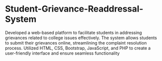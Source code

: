# Student-Grievance-Readdressal-System
Developed a web-based platform to facilitate students in addressing grievances related to college issues effectively. The system allows students to submit their grievances online, streamlining the complaint resolution process. Utilized HTML, CSS, Bootstrap, JavaScript, and PHP to create a user-friendly interface and ensure seamless functionality

